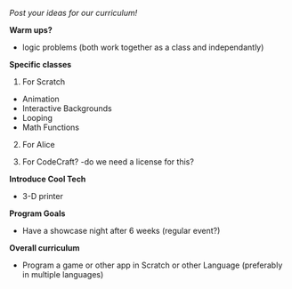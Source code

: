 *Post your ideas for our curriculum!*


**Warm ups?**
  - logic problems (both work together as a class and independantly)

**Specific classes**

1. For Scratch
  - Animation
  - Interactive Backgrounds
  - Looping
  - Math Functions
  
2. For Alice

3. For CodeCraft?
  -do we need a license for this?

**Introduce Cool Tech**
  - 3-D printer


**Program Goals**
  - Have a showcase night after 6 weeks (regular event?)



**Overall curriculum**
  - Program a game or other app in Scratch or other Language (preferably in multiple languages)
